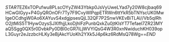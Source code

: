 $START$EZ6xTOPufwu8PLscOYyZW43Ybkp0JsVyUweLYad7y20W8cjbaq69HCwGlGyy+P4GyQROnOFr7Ty7F9CvyWlPqpETRWn6ttYkR5bTNYscUK0MwIgeOCdhgW0Ao6XAYuvS4xdgjpsesQjL32QF7P2SnwVKEvBiTLAl//Vb5qIRhO2jtMiS5T1HywOzysSJXlfhjjLkoDjhlFzPunbQxkZu0jtKIsYT7Tefael7ZR23MYaQ5Sgg0QX5r0DvbkPy0DBl0cGR7iLjWVYlQsG4W3R0xnNwiduchKH039opL3Guyr2eJzzbcHLKy3eBjAkcYUoKh2YXk5J4p6kz6RdMsQ78Wg==$END$